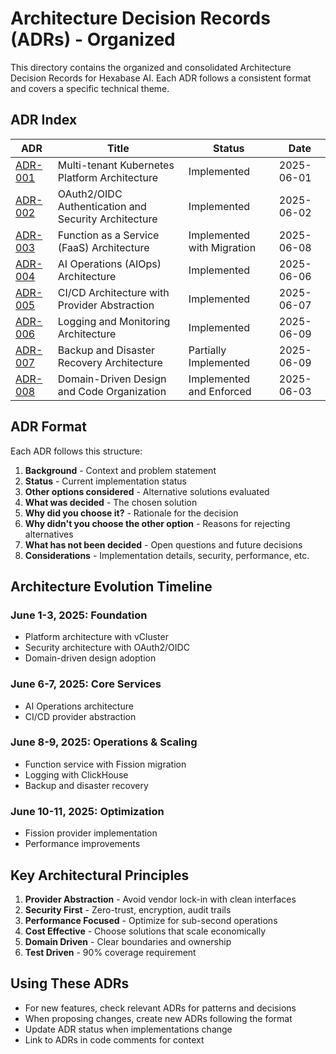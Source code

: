 # Architecture Decision Records (ADRs) - Organized

This directory contains the organized and consolidated Architecture Decision Records for Hexabase AI. Each ADR follows a consistent format and covers a specific technical theme.

## ADR Index

| ADR                                               | Title                                                | Status                     | Date       |
| ------------------------------------------------- | ---------------------------------------------------- | -------------------------- | ---------- |
| [ADR-001](001-platform-architecture.md)           | Multi-tenant Kubernetes Platform Architecture        | Implemented                | 2025-06-01 |
| [ADR-002](002-authentication-security.md)         | OAuth2/OIDC Authentication and Security Architecture | Implemented                | 2025-06-02 |
| [ADR-003](003-function-service-architecture.md)   | Function as a Service (FaaS) Architecture            | Implemented with Migration | 2025-06-08 |
| [ADR-004](004-aiops-architecture.md)              | AI Operations (AIOps) Architecture                   | Implemented                | 2025-06-06 |
| [ADR-005](005-cicd-architecture.md)               | CI/CD Architecture with Provider Abstraction         | Implemented                | 2025-06-07 |
| [ADR-006](006-logging-monitoring-architecture.md) | Logging and Monitoring Architecture                  | Implemented                | 2025-06-09 |
| [ADR-007](007-backup-disaster-recovery.md)        | Backup and Disaster Recovery Architecture            | Partially Implemented      | 2025-06-09 |
| [ADR-008](008-domain-driven-design.md)            | Domain-Driven Design and Code Organization           | Implemented and Enforced   | 2025-06-03 |

## ADR Format

Each ADR follows this structure:

1. **Background** - Context and problem statement
2. **Status** - Current implementation status
3. **Other options considered** - Alternative solutions evaluated
4. **What was decided** - The chosen solution
5. **Why did you choose it?** - Rationale for the decision
6. **Why didn't you choose the other option** - Reasons for rejecting alternatives
7. **What has not been decided** - Open questions and future decisions
8. **Considerations** - Implementation details, security, performance, etc.

## Architecture Evolution Timeline

### June 1-3, 2025: Foundation

- Platform architecture with vCluster
- Security architecture with OAuth2/OIDC
- Domain-driven design adoption

### June 6-7, 2025: Core Services

- AI Operations architecture
- CI/CD provider abstraction

### June 8-9, 2025: Operations & Scaling

- Function service with Fission migration
- Logging with ClickHouse
- Backup and disaster recovery

### June 10-11, 2025: Optimization

- Fission provider implementation
- Performance improvements

## Key Architectural Principles

1. **Provider Abstraction** - Avoid vendor lock-in with clean interfaces
2. **Security First** - Zero-trust, encryption, audit trails
3. **Performance Focused** - Optimize for sub-second operations
4. **Cost Effective** - Choose solutions that scale economically
5. **Domain Driven** - Clear boundaries and ownership
6. **Test Driven** - 90% coverage requirement

## Using These ADRs

- For new features, check relevant ADRs for patterns and decisions
- When proposing changes, create new ADRs following the format
- Update ADR status when implementations change
- Link to ADRs in code comments for context
